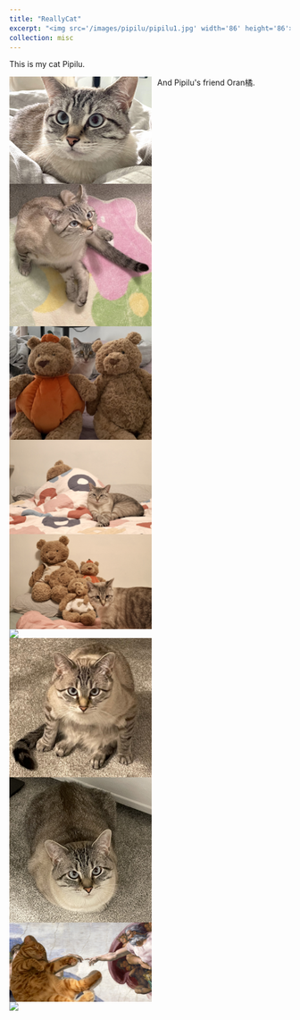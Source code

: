 ```yaml
---
title: "ReallyCat"
excerpt: "<img src='/images/pipilu/pipilu1.jpg' width='86' height='86'>"
collection: misc
---
```


<!-- excerpt: "Pipilu_overview <br/><img src='/images/pipilu/pipilu1.jpg' width='86' height='86'>" -->

This is my cat Pipilu.



<img src="/images/pipilu/pipilu1.jpg" style="float: left; margin-right: 10px; width: 255px;" />
<img src="/images/pipilu/pipilu2.jpg" style="float: left; margin-right: 10px; width: 255px;" />
<img src="/images/pipilu/pipilu3.jpg" style="float: left; margin-right: 10px; width: 255px;" />
<img src="/images/pipilu/pipilu4.jpg" style="float: left; margin-right: 10px; width: 255px;" />
<img src="/images/pipilu/pipilu5.jpg" style="float: left; margin-right: 10px; width: 255px;" />
<img src="/images/pipilu/pipilu6.JPG" style="float: left; margin-right: 10px; width: 255px;" />
<img src="/images/pipilu/pipilu8.JPG" style="float: left; margin-right: 10px; width: 255px;" />
<img src="/images/pipilu/pipilu9.jpg" style="float: left; margin-right: 10px; width: 255px;" />

And Pipilu's friend Oran橘.

<img src="/images/pipilu/orange1.PNG" style="float: left; margin-right: 10px; width: 255px;" />
<img src="/images/pipilu/orange2.HEIC" style="float: left; margin-right: 10px; width: 255px;" />

<!-- 

<style>
  .image-container {
    float: left;
    margin-right: 10px;
  }

  .image-container img {
    max-width: 255px;
    height: auto;
  }
</style>

<div class="image-container">
  <img src="../images/pipilu/pipilu1.jpg" />
</div>

<div class="image-container">
  <img src="../images/pipilu/pipilu2.jpg" />
</div>

<div class="image-container">
  <img src="../images/pipilu/pipilu3.jpg" />
</div>

<div class="image-container">
  <img src="../images/pipilu/pipilu4.jpg" />
</div>

<div class="image-container">
  <img src="../images/pipilu/pipilu5.jpg" />
</div>

<div class="image-container">
  <img src="../images/pipilu/pipilu6.JPG" />
</div>

<div class="image-container">
  <img src="../images/pipilu/pipilu8.JPG" />
</div>

<div class="image-container">
  <img src="../images/pipilu/pipilu9.jpg" />
</div>



<div style="clear: both;"></div> 
 -->